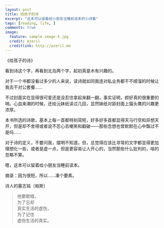 ```yaml
---
layout: post
title: 给孩子的诗
excerpt: "这本可以留着给小朋友当睡前读本的小诗集"
tags: [reading, life, ]
comments: true
image:
  feature: sample-image-5.jpg
  credit: Azeril
  creditlink: http://azeril.me
---
```


《给孩子的诗》
看到诗这个字，再看到北岛两个字，起初真是木有兴趣的。

对于一个书都没看过多少的人来说，读诗就如同我连对私业务都干不顺溜的时候让我去干对公套餐……

不过封面实在显得很可爱还是没忍住拿起来翻一翻，事实证明，颜好真的很重要的呐。心血来潮的时候，还给沅妹纸读过几回，显然妹纸对舔封面上猫头鹰的兴趣更浓厚。

本书所选的诗歌，基本上每一首都特别简短，好多好多首都显得天马行空和异想天开，但是却不舍得或者说不忍心去嘲笑和戳破——那些念想也曾默默在心中飘过不是吗……

对于诗的定义，不要问我，摆明不知道。但，总觉得应该比寻常的文字都显得更加理想化一些，或者是虚一点，但是更容易让人开心的，当然那些什么批判的，啥的忽略不算。

嗯，这本可以留着给小朋友当睡前读本。摘录：因为很短，所以……凑个要素。
诗人的墓志铭（帕斯）> 他要歌唱，  > 为了忘却  > 真实生活的虚伪，  > 为了记住  > 虚伪生活的真实。  